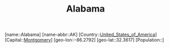 ﻿---
title: "Alabama"
location: [32.3617,-86.2792]
type: State
tags:
- geo/State


SpocWebEntityId: 36028
isDeleted: false
confidential: public

---
[name::Alabama]
[name-abbr::AK]
[Country::[United_States_of_America](North-America/United_States_of_America.md)]
[Capital::[Montgomery](North-America/United_States_of_America/Alabama/Montgomery.md)]
[geo-lon::-86.2792]
[geo-lat::32.3617]
[Population::]

